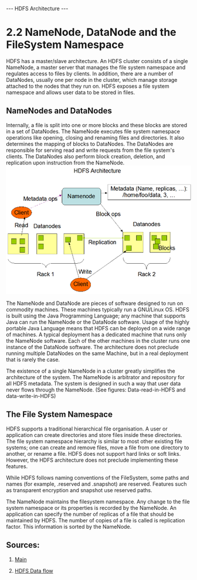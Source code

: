 --- HDFS Architecture ---

# 2.2 NameNode, DataNode and the FileSystem Namespace
HDFS has a master/slave architecture. An HDFS cluster consists of a single NameNode, a master server that manages the file system namespace and regulates access to files by clients. In addition, there are a number of DataNodes, usually one per node in the cluster, which manage storage attached to the nodes that they run on. HDFS exposes a file system namespace and allows user data to be stored in files. 

## NameNodes and DataNodes

Internally, a file is split into one or more blocks and these blocks are stored in a set of DataNodes. The NameNode executes file system namespace operations like opening, closing and renaming files and directories. It also determines the mapping of blocks to DataNodes. The DataNodes are responsible for serving read and write requests from the file system's clients. The DataNodes also perform block creation, deletion, and replication upon instruction from the NameNode. ![HDFS Architecture](./Fig_1.2.1.png)

The NameNode and DataNode are pieces of software designed to run on commodity machines. These machines typically run a GNU/Linux OS. HDFS is built using the Java Programming Language; any machine that supports Java can run the NameNode or the DataNode software. Usage of the highly portable Java Language means that HDFS can be deployed on a wide range of machines. A typical deployment has a dedicated machine that runs only the NameNode software. Each of the other machines in the cluster runs one instance of the DataNode software. The architecture does not preclude running multiple DataNodes on the same Machine, but in a real deployment that is rarely the case.

The existence of a single NameNode in a cluster greatly simplifies the architecture of the system. The NameNode is arbitrator and repository for all HDFS metadata. The system is designed in such a way that user data never flows through the NameNode. (See figures: Data-read-in-HDFS and data-write-in-HDFS)

## The File System Namespace
HDFS supports a traditional hierarchical file organisation. A user or application can create directories and store files inside these directories. The file system namespace hierarchy is similar to most other existing file systems; one can create and remove files, move a file from one directory to another, or rename a file. HDFS does not support hard links or soft links. However, the HDFS architecture does not preclude implementing these features.

While HDFS follows naming conventions of the FileSystem, some paths and names (for example,  .reserved and .snapshot) are reserved. Features such as transparent encryption and snapshot use reserved paths.

The NameNode maintains the filesystem namespace. Any change to the file system namespace or its properties is recorded by the NameNode. An application can specify the number of replicas of a file that should be maintained by HDFS. The number of copies of a file is called is replication factor. This information is sorted by the NameNode.

## Sources:

1. [Main](https://hadoop.apache.org/docs/r3.2.1/hadoop-project-dist/hadoop-hdfs/HdfsDesign.html)

2. [HDFS Data flow](https://data-flair.training/blogs/hadoop-hdfs-data-read-and-write-operations/)

